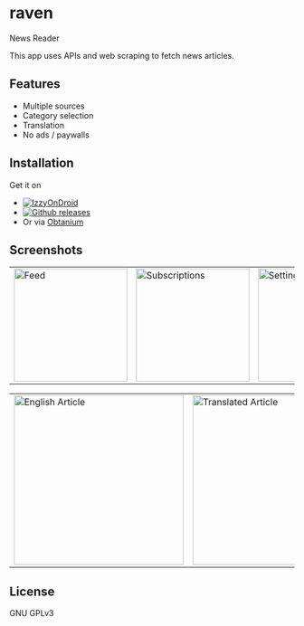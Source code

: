 # raven

News Reader

This app uses APIs and web scraping to fetch news articles.

## Features
- Multiple sources
- Category selection
- Translation
- No ads / paywalls


## Installation
Get it on
- [![IzzyOnDroid](https://img.shields.io/endpoint?url=https://apt.izzysoft.de/fdroid/api/v1/shield/kshib.raven)](https://apt.izzysoft.de/fdroid/index/apk/kshib.raven)
- [![Github releases](https://img.shields.io/github/v/release/ksh-b/raven?label=Github)](https://github.com/ksh-b/raven/releases/latest)
- Or via [Obtanium](https://github.com/ImranR98/Obtainium)

## Screenshots
<table>
  <tr>
    <td><a href="https://github.com/ksh-b/raven/blob/master/fastlane/metadata/android/en-US/images/phoneScreenshots/1.png"><img src="https://github.com/ksh-b/raven/blob/master/fastlane/metadata/android/en-US/images/phoneScreenshots/1.png?raw=true" width="200"  alt="Feed"></a></td>
    <td><a href="https://github.com/ksh-b/raven/blob/master/fastlane/metadata/android/en-US/images/phoneScreenshots/2.png"><img src="https://github.com/ksh-b/raven/blob/master/fastlane/metadata/android/en-US/images/phoneScreenshots/2.png?raw=true" width="200"  alt="Subscriptions"></a></td>
    <td><a href="https://github.com/ksh-b/raven/blob/master/fastlane/metadata/android/en-US/images/phoneScreenshots/3.png"><img src="https://github.com/ksh-b/raven/blob/master/fastlane/metadata/android/en-US/images/phoneScreenshots/3.png?raw=true" width="200"  alt="Settings"></a></td>
  </tr>
</table>
<table>
  <tr>
    <td><a href="https://github.com/ksh-b/raven/blob/master/fastlane/metadata/android/en-US/images/phoneScreenshots/4.png"><img src="https://github.com/ksh-b/raven/blob/master/fastlane/metadata/android/en-US/images/phoneScreenshots/4.png?raw=true" width="300"  alt="English Article"></a></td>
    <td><a href="https://github.com/ksh-b/raven/blob/master/fastlane/metadata/android/en-US/images/phoneScreenshots/5.png"><img src="https://github.com/ksh-b/raven/blob/master/fastlane/metadata/android/en-US/images/phoneScreenshots/5.png?raw=true" width="300"  alt="Translated Article"></a></td>
  </tr>
</table>


## License
GNU GPLv3

